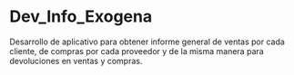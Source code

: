 # Dev_Info_Exogena
Desarrollo de aplicativo para obtener informe general de ventas por cada cliente, de compras por cada proveedor y de la misma manera para devoluciones en ventas y compras.
